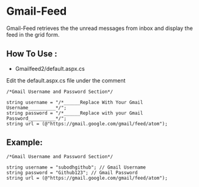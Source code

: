 Gmail-Feed
==========

Gmail-Feed retrieves the the unread messages from inbox and display the feed in the grid form.

How To Use :
------------

- Gmailfeed2/default.aspx.cs

Edit the default.aspx.cs file under the comment 

    /*Gmail Username and Password Section*/
    
    string username = "/*______Replace With Your Gmail Username__________*/";
    string password = "/*______Replace with your Gmail Password__________*/";
    string url = (@"https://gmail.google.com/gmail/feed/atom");
    
Example:
--------

    /*Gmail Username and Password Section*/
    
    string username = "subodhgithub"; // Gmail Username
    string password = "Github123"; // Gmail Password
    string url = (@"https://gmail.google.com/gmail/feed/atom");
    
